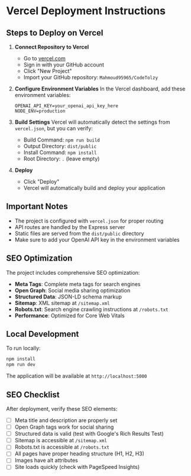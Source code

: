 # Vercel Deployment Instructions

## Steps to Deploy on Vercel

1. **Connect Repository to Vercel**
   - Go to [vercel.com](https://vercel.com)
   - Sign in with your GitHub account
   - Click "New Project"
   - Import your GitHub repository: `Mahmoud95965/CodeTolzy`

2. **Configure Environment Variables**
   In the Vercel dashboard, add these environment variables:
   ```
   OPENAI_API_KEY=your_openai_api_key_here
   NODE_ENV=production
   ```

3. **Build Settings**
   Vercel will automatically detect the settings from `vercel.json`, but you can verify:
   - Build Command: `npm run build`
   - Output Directory: `dist/public`
   - Install Command: `npm install`
   - Root Directory: `.` (leave empty)

4. **Deploy**
   - Click "Deploy"
   - Vercel will automatically build and deploy your application

## Important Notes

- The project is configured with `vercel.json` for proper routing
- API routes are handled by the Express server
- Static files are served from the `dist/public` directory
- Make sure to add your OpenAI API key in the environment variables

## SEO Optimization

The project includes comprehensive SEO optimization:

- **Meta Tags**: Complete meta tags for search engines
- **Open Graph**: Social media sharing optimization
- **Structured Data**: JSON-LD schema markup
- **Sitemap**: XML sitemap at `/sitemap.xml`
- **Robots.txt**: Search engine crawling instructions at `/robots.txt`
- **Performance**: Optimized for Core Web Vitals

## Local Development

To run locally:
```bash
npm install
npm run dev
```

The application will be available at `http://localhost:5000`

## SEO Checklist

After deployment, verify these SEO elements:

- [ ] Meta title and description are properly set
- [ ] Open Graph tags work for social sharing
- [ ] Structured data is valid (test with Google's Rich Results Test)
- [ ] Sitemap is accessible at `/sitemap.xml`
- [ ] Robots.txt is accessible at `/robots.txt`
- [ ] All pages have proper heading structure (H1, H2, H3)
- [ ] Images have alt attributes
- [ ] Site loads quickly (check with PageSpeed Insights)
